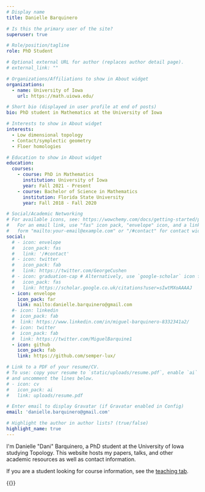 ```yaml
---
# Display name
title: Danielle Barquinero

# Is this the primary user of the site?
superuser: true

# Role/position/tagline
role: PhD Student

# Optional external URL for author (replaces author detail page).
# external_link: ""

# Organizations/Affiliations to show in About widget
organizations:
  - name: University of Iowa
    url: https://math.uiowa.edu/

# Short bio (displayed in user profile at end of posts)
bio: PhD student in Mathematics at the University of Iowa

# Interests to show in About widget
interests:
  - Low dimensional topology
  - Contact/symplectic geometry
  - Floer homologies

# Education to show in About widget
education:
  courses:
    - course: PhD in Mathematics
      institution: University of Iowa
      year: Fall 2021 - Present
    - course: Bachelor of Science in Mathematics
      institution: Florida State University
      year: Fall 2018 - Fall 2020

# Social/Academic Networking
# For available icons, see: https://wowchemy.com/docs/getting-started/page-builder/#icons
#   For an email link, use "fas" icon pack, "envelope" icon, and a link in the
#   form "mailto:your-email@example.com" or "/#contact" for contact widget.
social:
  # - icon: envelope
  #   icon_pack: fas
  #   link: '/#contact'
  # - icon: twitter
  #   icon_pack: fab
  #   link: https://twitter.com/GeorgeCushen
  # - icon: graduation-cap # Alternatively, use `google-scholar` icon from `ai` icon pack
  #   icon_pack: fas
  #   link: https://scholar.google.co.uk/citations?user=sIwtMXoAAAAJ
  - icon: envelope
    icon_pack: far
    link: mailto:danielle.barquinero@gmail.com
  #- icon: linkedin
  #  icon_pack: fab
  #  link: https://www.linkedin.com/in/miguel-barquinero-8332341a2/
  #- icon: twitter
  #  icon_pack: fab
  #  link: https://twitter.com/MiguelBarquine1
  - icon: github
    icon_pack: fab
    link: https://github.com/semper-lux/

# Link to a PDF of your resume/CV.
# To use: copy your resume to `static/uploads/resume.pdf`, enable `ai` icons in `params.toml`,
# and uncomment the lines below.
# - icon: cv
#   icon_pack: ai
#   link: uploads/resume.pdf

# Enter email to display Gravatar (if Gravatar enabled in Config)
email: 'danielle.barquinero@gmail.com'

# Highlight the author in author lists? (true/false)
highlight_name: true
---
```


I'm Danielle "Dani" Barquinero, a PhD student at the University of Iowa studying Topology. This website hosts my papers, talks, and other academic resources as well as contact information.

If you are a student looking for course information, see the [teaching tab](/teachingtab).

{{<cuscss>}}
